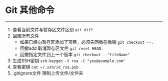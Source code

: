 # Git 其他命令
---

1. 查看当前文件与暂存区文件区别
	`git diff`
2. 回撤所有文件
	- 如果已经向暂存区添加了项目，必须先回撤在撤销
	`git checkout --.`
	- 回撤add 取消暂存区文件
	`git reset HEAD.`
	- 回撤指定文件到上一个版本
	`git checkout --"fileName"`
3. 生成SSH密钥
	`ssh-keygen -t rsa -C "you@example.com"`
4. 查看密钥
	```cat ~/.ssh/id_rsa.pub```
5. .gitignore文件 限制上传文件/文件夹